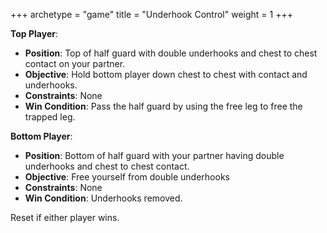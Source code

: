 +++
archetype = "game"
title = "Underhook Control"
weight = 1
+++

**Top Player**:
  * **Position**: Top of half guard with double underhooks and chest to chest contact on your partner.
  * **Objective**: Hold bottom player down chest to chest with contact and underhooks.
  * **Constraints**: None
  * **Win Condition**: Pass the half guard by using the free leg to free the trapped leg.

**Bottom Player**:
  * **Position**: Bottom of half guard with your partner having double underhooks and chest to chest contact.
  * **Objective**: Free yourself from double underhooks
  * **Constraints**: None
  * **Win Condition**: Underhooks removed.

Reset if either player wins.